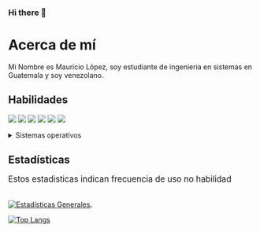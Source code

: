 ### Hi there 👋

<!--
**ImMaur0103/ImMaur0103** is a ✨ _special_ ✨ repository because its `README.md` (this file) appears on your GitHub profile.

Here are some ideas to get you started:

- 🔭 I’m currently working on ...
- 🌱 I’m currently learning ...
- 👯 I’m looking to collaborate on ...
- 🤔 I’m looking for help with ...
- 💬 Ask me about ...
- 📫 How to reach me: ...
- 😄 Pronouns: ...
- ⚡ Fun fact: ...
-->
# Acerca de mí
Mi Nombre es Mauricio López, soy estudiante de ingenieria en sistemas en Guatemala y soy venezolano.<br/>
## Habilidades
<img src="https://img.shields.io/badge/-C%23-blueviolet" /> <img src="https://img.shields.io/badge/-C%2B%2B-FF1A6D" /> <img src="https://img.shields.io/badge/-C-00EFFA" /> <img src="https://img.shields.io/badge/-Python-D1F700" /> <img src="https://img.shields.io/badge/-Unity-brightgreen" /> <img src="https://img.shields.io/badge/-HTML-8000BC" />


<details>
    <summary>Sistemas operativos</summary>
    <ul>
      <li>Windows</li>
      <li>Ubuntu</li>
    </ul>
</details>

## Estadísticas
<BIG> Estos estadisticas indican frecuencia de uso no habilidad </BIG>

<br><a href="https://github.com/ImMaur0103/github-readme-stats%22%3E">
  <img align="center" src="https://github-readme-stats.vercel.app/api?username=ImMaur0103&show_icons=true&include_all_commits=true&theme=radical&line_height=27" alt="Estadísticas Generales" />
</a> &nbsp;

[![Top Langs](https://github-readme-stats.vercel.app/api/top-langs/?username=ImMaur0103&theme=radical&langs_count=8)](https://github.com/anuraghazra/github-readme-stats)

